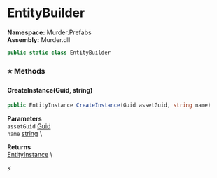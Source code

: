 # EntityBuilder

**Namespace:** Murder.Prefabs \
**Assembly:** Murder.dll

```csharp
public static class EntityBuilder
```

### ⭐ Methods
#### CreateInstance(Guid, string)
```csharp
public EntityInstance CreateInstance(Guid assetGuid, string name)
```

**Parameters** \
`assetGuid` [Guid](https://learn.microsoft.com/en-us/dotnet/api/System.Guid?view=net-7.0) \
`name` [string](https://learn.microsoft.com/en-us/dotnet/api/System.String?view=net-7.0) \

**Returns** \
[EntityInstance](../../Murder/Prefabs/EntityInstance.html) \



⚡